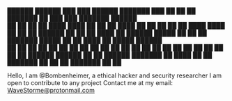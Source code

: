 ██████   ██████  ███    ███ ██████  ███████ ███    ██ ██   ██ ███████ ██ ███    ███ ███████ ██████  
██   ██ ██    ██ ████  ████ ██   ██ ██      ████   ██ ██   ██ ██      ██ ████  ████ ██      ██   ██ 
██████  ██    ██ ██ ████ ██ ██████  █████   ██ ██  ██ ███████ █████   ██ ██ ████ ██ █████   ██████  
██   ██ ██    ██ ██  ██  ██ ██   ██ ██      ██  ██ ██ ██   ██ ██      ██ ██  ██  ██ ██      ██   ██ 
██████   ██████  ██      ██ ██████  ███████ ██   ████ ██   ██ ███████ ██ ██      ██ ███████ ██   ██

Hello, I am @Bombenheimer, a ethical hacker and security researcher
I am open to contribute to any project
Contact me at my email: WaveStorme@protonmail.com
